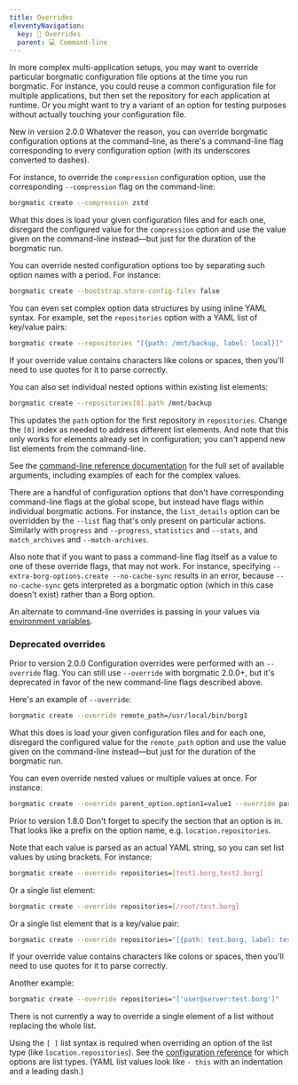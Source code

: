 ```yaml
---
title: Overrides
eleventyNavigation:
  key: 🔄 Overrides
  parent: 💻 Command-line
---
```

In more complex multi-application setups, you may want to override particular
borgmatic configuration file options at the time you run borgmatic. For
instance, you could reuse a common configuration file for multiple
applications, but then set the repository for each application at runtime. Or
you might want to try a variant of an option for testing purposes without
actually touching your configuration file.

<span class="minilink minilink-addedin">New in version 2.0.0</span>
Whatever the reason, you can override borgmatic configuration options at the
command-line, as there's a command-line flag corresponding to every
configuration option (with its underscores converted to dashes).

For instance, to override the `compression` configuration option, use the
corresponding `--compression` flag on the command-line:

```bash
borgmatic create --compression zstd
```

What this does is load your given configuration files and for each one, disregard
the configured value for the `compression` option and use the value given on the
command-line instead—but just for the duration of the borgmatic run.

You can override nested configuration options too by separating such option
names with a period. For instance:

```bash
borgmatic create --bootstrap.store-config-files false
```

You can even set complex option data structures by using inline YAML syntax. For
example, set the `repositories` option with a YAML list of key/value pairs:

```bash
borgmatic create --repositories "[{path: /mnt/backup, label: local}]"
```

If your override value contains characters like colons or spaces, then you'll
need to use quotes for it to parse correctly.

You can also set individual nested options within existing list elements:

```bash
borgmatic create --repositories[0].path /mnt/backup
```

This updates the `path` option for the first repository in `repositories`.
Change the `[0]` index as needed to address different list elements. And note
that this only works for elements already set in configuration; you can't append
new list elements from the command-line.

See the [command-line reference
documentation](https://torsion.org/borgmatic/reference/command-line/) for
the full set of available arguments, including examples of each for the complex
values.

There are a handful of configuration options that don't have corresponding
command-line flags at the global scope, but instead have flags within individual
borgmatic actions. For instance, the `list_details` option can be overridden by
the `--list` flag that's only present on particular actions. Similarly with
`progress` and `--progress`, `statistics` and `--stats`, and `match_archives`
and `--match-archives`.

Also note that if you want to pass a command-line flag itself as a value to one
of these override flags, that may not work. For instance, specifying
`--extra-borg-options.create --no-cache-sync` results in an error, because
`--no-cache-sync` gets interpreted as a borgmatic option (which in this case
doesn't exist) rather than a Borg option.

An alternate to command-line overrides is passing in your values via
[environment
variables](https://torsion.org/borgmatic/reference/configuration/environment-variables/).


### Deprecated overrides

<span class="minilink minilink-addedin">Prior to version 2.0.0</span>
Configuration overrides were performed with an `--override` flag. You can still
use `--override` with borgmatic 2.0.0+, but it's deprecated in favor of the new
command-line flags described above.

Here's an example of `--override`:

```bash
borgmatic create --override remote_path=/usr/local/bin/borg1
```

What this does is load your given configuration files and for each one, disregard
the configured value for the `remote_path` option and use the value given on the
command-line instead—but just for the duration of the borgmatic run.

You can even override nested values or multiple values at once. For instance:

```bash
borgmatic create --override parent_option.option1=value1 --override parent_option.option2=value2
```

<span class="minilink minilink-addedin">Prior to version 1.8.0</span> Don't
forget to specify the section that an option is in. That looks like a prefix
on the option name, e.g. `location.repositories`.

Note that each value is parsed as an actual YAML string, so you can set list
values by using brackets. For instance:

```bash
borgmatic create --override repositories=[test1.borg,test2.borg]
```

Or a single list element:

```bash
borgmatic create --override repositories=[/root/test.borg]
```

Or a single list element that is a key/value pair:

```bash
borgmatic create --override repositories="[{path: test.borg, label: test}]"
```

If your override value contains characters like colons or spaces, then you'll
need to use quotes for it to parse correctly.

Another example:

```bash
borgmatic create --override repositories="['user@server:test.borg']"
```

There is not currently a way to override a single element of a list without
replacing the whole list.

Using the `[ ]` list syntax is required when overriding an option of the list
type (like `location.repositories`). See the [configuration
reference](https://torsion.org/borgmatic/reference/configuration/) for
which options are list types. (YAML list values look like `- this` with an
indentation and a leading dash.)


